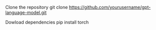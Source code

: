 Clone the repository
git clone https://github.com/yourusername/gpt-language-model.git

Dowload dependencies
pip install torch

